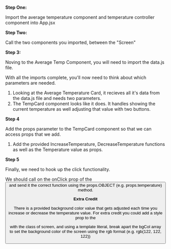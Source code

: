 **Step One:**

Import the average temperature component and temperature controller component into App.jsx

**Step Two:**

Call the two components you imported, between the "Screen" <div>

**Step 3:**

Noving to the Average Temp Component, you will need to import the data.js file.

With all the imports complete, you'll now need to think about which parameters are needed.

1. Looking at the Average Temperature Card, it recieves all it's data from the data.js file and needs two parameters.
2. The TempCard component looks like it does. It handles showing the current temperature as well adjusting that value with two buttons.

**Step 4**

Add the props parameter to the TempCard component so that we can access props that we add.

1. Add the provided IncreaseTemperature, DecreaseTemperature functions as well as the Temperature value as props.

**Step 5**

Finally, we need to hook up the click functionality.

We should call on the onClick prop of the <button> and send it the correct function using the props.OBJECT (e.g. props.temperature) method.

**Extra Credit**

There is a provided background color value that gets adjusted each time you increase or decrease the temperature value. For extra credit you could add a style prop to the <div> with the class of screen, and using a template literal, break apart the bgCol array to set the background color of the screen using the rgb format (e.g. rgb(122, 122, 122))
